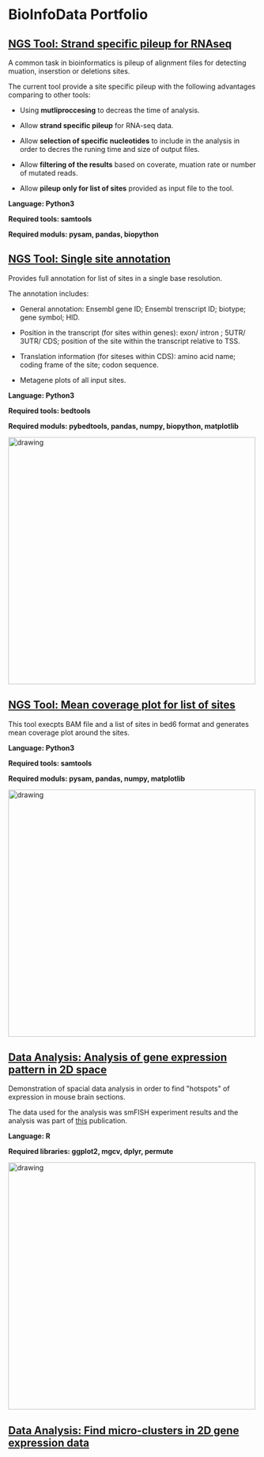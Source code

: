 # BioInfoData Portfolio

## [NGS Tool: Strand specific pileup for RNAseq](https://github.com/BioInfoData/pileup_stranded)

A common task in bioinformatics is pileup of alignment files for detecting muation, inserstion or deletions sites.

The current tool provide a site specific pileup with the following advantages comparing to other tools:

* Using **mutliproccesing** to decreas the time of analysis.

* Allow **strand specific pileup** for RNA-seq data.

* Allow **selection of specific nucleotides** to include in the analysis in order to decres the runing time and size of output files.

* Allow **filtering of the results** based on coverate, muation rate or number of mutated reads.

* Allow **pileup only for list of sites** provided as input file to the tool.



**Language: Python3**

**Required tools: samtools**

**Required moduls: pysam, pandas, biopython**

## [NGS Tool: Single site annotation](https://github.com/BioInfoData/single_site_annotation)

Provides full annotation for list of sites in a single base resolution.

The annotation includes: 

* General annotation: Ensembl gene ID;  Ensembl trenscript ID; biotype; gene symbol; HID.

* Position in the transcript (for sites within genes): exon/ intron ;  5UTR/ 3UTR/ CDS;  position of the site within the transcript relative to TSS.

* Translation information (for siteses within CDS):  amino acid name; coding frame of the site; codon sequence.

* Metagene plots of all input sites.

**Language: Python3**

**Required tools: bedtools**

**Required moduls: pybedtools, pandas, numpy, biopython, matplotlib**

<img src="https://user-images.githubusercontent.com/93220699/183313469-d1b6086c-27c0-41ba-ba84-b2b26ffc9a65.png" alt="drawing" width="500"/>




## [NGS Tool: Mean coverage plot for list of sites](https://github.com/BioInfoData/metasite_coverage)

This tool execpts BAM file and a list of sites in bed6 format and generates mean coverage plot around the sites.

**Language: Python3**

**Required tools: samtools**

**Required moduls: pysam, pandas, numpy, matplotlib**

<img src="https://user-images.githubusercontent.com/93220699/183314555-91a9ed91-6851-4669-932c-b326e4023dc1.png" alt="drawing" width="500"/>

## [Data Analysis: Analysis of gene expression pattern in 2D space](https://github.com/BioInfoData/find_hotspot)

Demonstration of spacial data analysis in order to find "hotspots" of expression in mouse brain sections. 

The data used for the analysis was smFISH experiment results and the analysis was part of [this](https://www.ncbi.nlm.nih.gov/pmc/articles/PMC7519336/pdf/pnas.201913658.pdf) publication.


**Language: R**

**Required libraries: ggplot2, mgcv, dplyr, permute**

<img src="https://user-images.githubusercontent.com/93220699/183315614-81488be7-6a6f-4d4a-adab-4b3c0c6904d2.png" alt="drawing" width="500"/>


## [Data Analysis: Find micro-clusters in 2D gene expression data](https://github.com/BioInfoData/find_clusters) 

